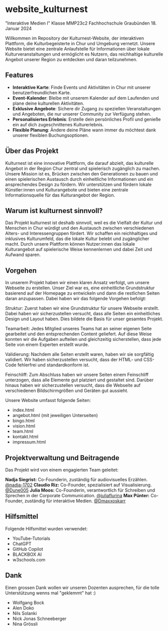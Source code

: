# website_kulturnest
"Interaktive Medien I"
Klasse MMP23c2
Fachhochschule Graubünden
18. Januar 2024


Willkommen im Repository der Kulturnest-Website, der interaktiven Plattform, die Kulturbegeisterte in Chur und Umgebung vernetzt. Unsere Website bietet eine zentrale Anlaufstelle für Informationen über lokale Kulturveranstaltungen und ermöglicht es Nutzern, das reichhaltige kulturelle Angebot unserer Region zu entdecken und daran teilzunehmen.

## Features

- **Interaktive Karte**: Finde Events und Aktivitäten in Chur mit unserer benutzerfreundlichen Karte.
- **Event-Kalender**: Bleibe mit unserem Kalender auf dem Laufenden und plane deine kulturellen Aktivitäten.
- **Exklusive Angebote**: Sichere dir Zugang zu speziellen Veranstaltungen und Angeboten, die nur unserer Community zur Verfügung stehen.
- **Personalisiertes Erlebnis**: Erstelle dein persönliches Profil und genieße ein auf dich zugeschnittenes Kulturerlebnis.
- **Flexible Planung**: Ändere deine Pläne wann immer du möchtest dank unserer flexiblen Buchungsoptionen.


## Über das Projekt
Kulturnest ist eine innovative Plattform, die darauf abzielt, das kulturelle Angebot in der Region Chur zentral und spielerisch zugänglich zu machen. Unsere Mission ist es, Brücken zwischen den Generationen zu bauen und einen spielerischen Austausch durch einheitliche Informationen und ein ansprechendes Design zu fördern. Wir unterstützen und fördern lokale Künstler:innen und Kulturangebote und bieten eine zentrale Informationsquelle für das Kulturangebot der Region.

## Warum ist kulturnest sinnvoll?
Das Projekt kulturnest ist deshalb sinnvoll, weil es die Vielfalt der Kultur und Menschen in Chur würdigt und den Austausch zwischen verschiedenen Alters- und Interessengruppen fördert. Wir schaffen ein reichhaltiges und inklusives Kulturumfeld, das die lokale Kultur belebt und zugänglicher macht. Durch unsere Plattform können Nutzer:innen das lokale Kulturangebot auf spielerische Weise kennenlernen und dabei Zeit und Aufwand sparen.

## Vorgehen
In unserem Projekt haben wir einen klaren Ansatz verfolgt, um unsere Webseite zu erstellen. Unser Ziel war es, eine einheitliche Grundstruktur basierend auf der Homepage zu entwickeln und dann die restlichen Seiten daran anzupassen. Dabei haben wir das folgende Vorgehen befolgt:

Struktur:
Zuerst haben wir eine Grundstruktur für unsere Webseite erstellt. Dabei haben wir sicherzustellen versucht, dass alle Seiten ein einheitliches Design und Layout haben. Dies bildete die Basis für unser gesamtes Projekt.

Teamarbeit:
Jedes Mitglied unseres Teams hat an seiner eigenen Seite gearbeitet und den entsprechenden Content geliefert. Auf diese Weise konnten wir die Aufgaben aufteilen und gleichzeitig sicherstellen, dass jede Seite von einem Experten erstellt wurde.

Validierung: Nachdem alle Seiten erstellt waren, haben wir sie sorgfältig validiert. Wir haben sicherzustellen versucht, dass der HTML- und CSS-Code fehlerfrei und standardkonform ist.

Feinschliff: Zum Abschluss haben wir unsere Seiten einem Feinschliff unterzogen, dass alle Elemente gut platziert und gestaltet sind. Darüber hinaus haben wir sicherzustellen versucht, dass die Webseite auf verschiedenen Bildschirmgrößen und Geräten gut aussieht.

Unsere Website umfasst folgende Seiten:

- index.html
- angebot.html (mit jeweiligen Unterseiten)
- bingo.html
- vision.html
- team.html
- kontakt.html
- impressum.html


## Projektverwaltung und Beitragende
Das Projekt wird von einem engagierten Team geleitet:

**Nadja Siegrist:** Co-Founderin, zuständig für audiovisuelles Erzählen. <a href="https://github.com/nadjs-1702">@nadja-1702</a>
**Claudio Riz:** Co-Founder, spezialisiert auf Visualisierung. <a href="https://github.com/Dune005">@Dune005</a>
**Julia Moos:** Co-Founderin, verantwortlich für Schreiben und Sprechen in der Corporate Communication. <a href="https://github.com/juliaflurina">@juliaflurina</a>
**Max Pünter:** Co-Founder, zuständig für interaktive Medien. <a href="https://github.com/maxxoskarr">@Dmaxxoskarr</a>

## Hilfsmittel
Folgende Hilfsmittel wurden verwendet:

- YouTube-Tutorials
- ChatGPT
- GitHub Copilot
- BLACKBOX AI
- w3schools.com

## Dank
Einen grossen Dank wollen wir unseren Dozenten ausprechen, für die tolle Unterstützung wenns mal "geklemmt" hat :)
- Wolfgang Bock
- Alen Doko
- Nils Solanki
- Nick Jonas Schneeberger
- Nina Grössli